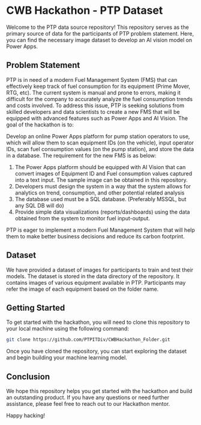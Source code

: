 # CWB Hackathon - PTP Dataset

Welcome to the PTP data source repository! This repository serves as the primary source of data for the participants of PTP problem statement. Here, you can find the necessary image dataset to develop an AI vision model on Power Apps.

## Problem Statement
PTP is in need of a modern Fuel Management System (FMS) that can effectively keep track of fuel consumption for its equipment (Prime Mover, RTG, etc). The current system is manual and prone to errors, making it difficult for the company to accurately analyze the fuel consumption trends and costs involved.
To address this issue, PTP is seeking solutions from skilled developers and data scientists to create a new FMS that will be equipped with advanced features such as Power Apps and AI Vision. The goal of the hackathon is to:

Develop an online Power Apps platform for pump station operators to use, which will allow them to scan equipment IDs (on the vehicle), input operator IDs, scan fuel consumption values (on the pump station), and store the data in a database. The requirement for the new FMS is as below:
  1.	The Power Apps platform should be equipped with AI Vision that can convert images of Equipment ID and Fuel consumption values captured into a text input. The sample image can be obtained in this repository.
  2.	Developers must design the system in a way that the system allows for analytics on trend, consumption, and other potential related analysis
  3.	The database used must be a SQL database. (Preferably MSSQL, but any SQL DB will do)
  4.	Provide simple data visualizations (reports/dashboards) using the data obtained from the system to monitor fuel input-output. 
 
PTP is eager to implement a modern Fuel Management System that will help them to make better business decisions and reduce its carbon footprint.


## Dataset
We have provided a dataset of images for participants to train and test their models. The dataset is stored in the data directory of the repository. It contains images of various equipment available in PTP. Participants may refer the image of each equipment based on the folder name.

## Getting Started
To get started with the hackathon, you will need to clone this repository to your local machine using the following command:

```bash
git clone https://github.com/PTPITDiv/CWBHackathon_Folder.git
```
Once you have cloned the repository, you can start exploring the dataset and begin building your machine learning model.

## Conclusion
We hope this repository helps you get started with the hackathon and build an outstanding product. If you have any questions or need further assistance, please feel free to reach out to our Hackathon mentor.

Happy hacking!
